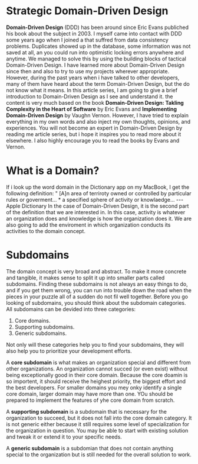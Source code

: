 # Strategic Domain-Driven Design
**Domain-Driven Design** (DDD) has been around since Eric Evans publiched his book about the subject in 2003. I myself came into contact with DDD some years ago when I joined a that suffred from data consistency problems. Duplicates showed up in the database, some information was not saved at all, an you could run into optimistic locking errors anywhere and anytime. We managed to solve this by using the building blocks of tactical Domain-Driven Design.
I have learned more about Domain-Driven Design since then and also to try to use my projects wherever appropriate. However, during the past years when i have talked to other developers, many of them have heard about the term Domain-Driven Design, but the do not know what it means. In this article series, I am going to give a brief introduction to Domain-Driven Design as I see and understand it. the content is very much based on the book **Domain-Driven Design: Takling Complexity in the Heart of Software** by Eric Evans and **Implementing Domain-Driven Design** by Vaughn Vernon. However, I have tried to explain everything in my own words and also inject my own thoughts, opinions, and experiences.
You will not become an expert in Domain-Driven Design by reading me article series, but i hope it inspires you to read more about it elsewhere. I also highly encourage you to read the books by Evans and Vernon.

# What is a Domain?
If i look up the word domain in the Dictionary app on my MacBook, I get the following definition:
" [A]n area of terriroty owned or controlled by particular rules or goverment...
    * a specified sphere of activity or knowlaedge...
--- Apple Dictionary
In the case of Domain-Driven Design, it is the second part of the definition that we are interested in. In this case, activity is whatever an organization does and knowledge is how the organization does it. We are also going to add the enviroment in which organization conducts its activities to the domain concept.

# Subdomains
The domain concept is very broad and abstract. To make it more concrete and tangible, it makes sense to split it up into smaller parts called subdomains. Finding these subdomains is not always an easy things to do, and if you get them wrong, you can run into trouble down the road when the pieces in your puzzle all of a sudden do not fil well together.
Before you go looking of subdomains, you should think about the subdomain categories. All subdomains can be devided into three categories:
1. Core domains.
2. Supporting subdomains.
3. Generic subdomains.

Not only will these categories help you to find your subdomains, they will also help you to prioritize your development efforts.

A **core subdomain** is what makes an organization special and different from other organizations. An organization cannot succed (or even exist) without being exceptionally good in their core domain. Because the core doamin is so importent, it should receive the heighest priority, the biggest effort and the best developers. For smaller domains you mey onky identify a single core domain, larger domain may have more than one. YOu should be prepared to implement the features of yhe core domain from scratch.

A **supporting subdomain** is a subdomain that is necessary for the organization to succeed, but it does not fall into the core domain category. It is not generic either because it still requires some level of specialization for the organization in question. You may be able to start with existing solution and tweak it or extend it to your specific needs.

A **generic subdomain** is a subdomian that does not contain anything special to the organization but is still needed for the overall solution to work.